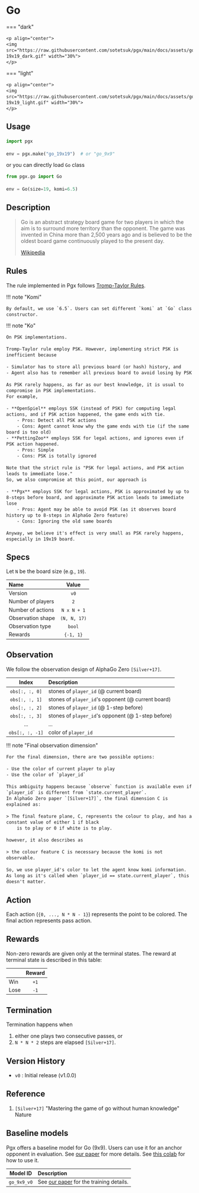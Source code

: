# Go

=== "dark" 

    <p align="center">
    <img src="https://raw.githubusercontent.com/sotetsuk/pgx/main/docs/assets/go-19x19_dark.gif" width="30%">
    </p>

=== "light" 

    <p align="center">
    <img src="https://raw.githubusercontent.com/sotetsuk/pgx/main/docs/assets/go-19x19_light.gif" width="30%">
    </p>


## Usage

```py
import pgx

env = pgx.make("go_19x19")  # or "go_9x9"
```

or you can directly load `Go` class

```py
from pgx.go import Go

env = Go(size=19, komi=6.5)
```

## Description

> Go is an abstract strategy board game for two players in which the aim is to surround more territory than the opponent. The game was invented in China more than 2,500 years ago and is believed to be the oldest board game continuously played to the present day.
> 
> [Wikipedia](https://en.wikipedia.org/wiki/Go_(game))

## Rules

The rule implemented in Pgx follows [Tromp-Taylor Rules](https://tromp.github.io/go.html).

!!! note "Komi"

    By default, we use `6.5`. Users can set different `komi` at `Go` class constructor.


!!! note "Ko"

    On PSK implementations.

    Tromp-Taylor rule employ PSK. However, implementing strict PSK is inefficient because

    - Simulator has to store all previous board (or hash) history, and
    - Agent also has to remember all previous board to avoid losing by PSK

    As PSK rarely happens, as far as our best knowledge, it is usual to compromise in PSK implementations.
    For example,

    - **OpenSpiel** employs SSK (instead of PSK) for computing legal actions, and if PSK action happened, the game ends with tie.
        - Pros: Detect all PSK actions
        - Cons: Agent cannot know why the game ends with tie (if the same board is too old)
    - **PettingZoo** employs SSK for legal actions, and ignores even if PSK action happened.
        - Pros: Simple
        - Cons: PSK is totally ignored

    Note that the strict rule is "PSK for legal actions, and PSK action leads to immediate lose."
    So, we also compromise at this point, our approach is

    - **Pgx** employs SSK for legal actions, PSK is approximated by up to 8-steps before board, and approximate PSK action leads to immediate lose
        - Pros: Agent may be able to avoid PSK (as it observes board history up to 8-steps in AlphaGo Zero feature)
        - Cons: Ignoring the old same boards

    Anyway, we believe it's effect is very small as PSK rarely happens, especially in 19x19 board.

## Specs

Let `N` be the board size (e.g., `19`).

| Name | Value |
|:---|:----:|
| Version | `v0` |
| Number of players | `2` |
| Number of actions | `N x N + 1` |
| Observation shape | `(N, N, 17)` |
| Observation type | `bool` |
| Rewards | `{-1, 1}` |

## Observation
We follow the observation design of AlphaGo Zero `[Silver+17]`.

| Index | Description |
|:---:|:----|
| `obs[:, :, 0]` | stones of `player_id`          (@ current board) |
| `obs[:, :, 1]` | stones of `player_id`'s opponent (@ current board) |
| `obs[:, :, 2]` | stones of `player_id`          (@ 1-step before) |
| `obs[:, :, 3]` | stones of `player_id`'s opponent (@ 1-step before) |
| ... | ... |
| `obs[:, :, -1]` | color of `player_id` |

!!! note "Final observation dimension"

    For the final dimension, there are two possible options:

    - Use the color of current player to play
    - Use the color of `player_id`

    This ambiguity happens because `observe` function is available even if `player_id` is different from `state.current_player`.
    In AlphaGo Zero paper `[Silver+17]`, the final dimension C is explained as:

    > The final feature plane, C, represents the colour to play, and has a constant value of either 1 if black
        is to play or 0 if white is to play.

    however, it also describes as

    > the colour feature C is necessary because the komi is not observable.

    So, we use player_id's color to let the agent know komi information.
    As long as it's called when `player_id == state.current_player`, this doesn't matter.

## Action
Each action (`{0, ..., N * N - 1}`) represents the point to be colored.
The final action represents pass action.

## Rewards
Non-zero rewards are given only at the terminal states.
The reward at terminal state is described in this table:

| | Reward |
|:---|:----:|
| Win | `+1` |
| Lose | `-1` |

## Termination

Termination happens when 

1. either one plays two consecutive passes, or
2. `N * N * 2` steps are elapsed `[Silver+17]`.


## Version History

- `v0` : Initial release (v1.0.0)

## Reference

1. `[Silver+17]` "Mastering the game of go without human knowledge" Nature

## Baseline models

Pgx offers a baseline model for Go (9x9). Users can use it for an anchor opponent in evaluation.
See [our paper](https://arxiv.org/abs/2303.17503) for more details. See [this colab](https://colab.research.google.com/github/sotetsuk/pgx/blob/main/colab/baselines.ipynb) for how to use it.

| Model ID | Description |
|:---:|:----|
| `go_9x9_v0`| See [our paper](https://arxiv.org/abs/2303.17503) for the training details. |